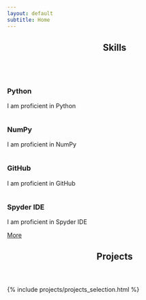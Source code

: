 ```yaml
---
layout: default
subtitle: Home
---
```

<!-- Section -->
<section>
	<header class="major">
		<h2>Skills</h2>
	</header>
	<div class="features">
		<article>
			<a href="{{ site.python_url }}"><span class="image fit"><img src="{{ site.python_svg }}" alt="" /></span></a>
			<div class="content">
				<h3>Python</h3>
				<p>I am proficient in Python</p>
			</div>
		</article>
		<article>
			<a href="{{ site.numpy_url }}"><span class="image fit"><img src="{{ site.numpy_svg }}" alt="" /></span></a>
			<div class="content">
				<h3>NumPy</h3>
				<p>I am proficient in NumPy</p>
			</div>
		</article>		
		<article>
			<a href="{{ site.github_url }}"><span class="image fit"><img src="{{ site.github_svg }}" alt="" /></span></a>
			<div class="content">
				<h3>GitHub</h3>
				<p>I am proficient in GitHub</p>
			</div>
		</article>
		<article>
			<a href="{{ site.spyder_url }}"><span class="image fit"><img src="{{ site.spyder_svg }}" alt="" /></span></a>
			<div class="content">
				<h3>Spyder IDE</h3>
				<p>I am proficient in Spyder IDE</p>
			</div>
		</article>
		<article>
			<a href="#" class="button">More</a>
		</article>
	</div>
</section>

<!-- Section -->
<section>
	<header class="major">
		<h2>Projects</h2>
	</header>
	<div class="posts">
		{% include projects/projects_selection.html %}
	</div>
</section>
